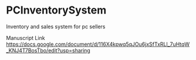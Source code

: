 # PCInventorySystem
Inventory and sales system for pc sellers

Manuscript Link
https://docs.google.com/document/d/116X4kpwq5qJOu6jxSfTxRLl_7uHtqW_KNJ4T7BosTbo/edit?usp=sharing
